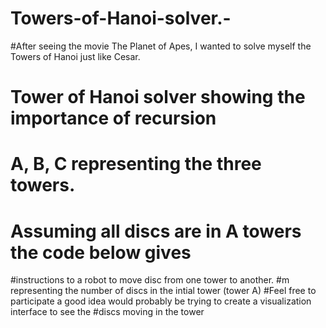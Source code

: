 # Towers-of-Hanoi-solver.-
#After seeing the movie The Planet of Apes, I wanted to solve myself the Towers of Hanoi just like Cesar.  
# Tower of Hanoi solver showing the importance of recursion 
# A, B, C representing the three towers. 
# Assuming all discs are in A towers the code below gives 
#instructions to a robot to move disc from one tower to another. 
#m representing the number of discs in the intial tower (tower A)
#Feel free to participate a good idea would probably be trying to create a visualization interface to see the 
#discs moving in the tower
